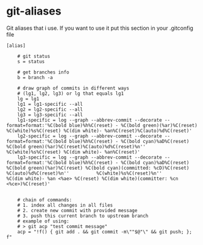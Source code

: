 # git-aliases
Git aliases that i use. If you want to use it put this section in your .gitconfig file

    [alias]
        
        # git status
        s = status
        
        # get branches info
        b = branch -a
        
        # draw graph of commits in different ways
        # (lg1, lg2, lg3) or lg that equals lg1
        lg = lg1
        lg1 = lg1-specific --all
        lg2 = lg2-specific --all
        lg3 = lg3-specific --all
        lg1-specific = log --graph --abbrev-commit --decorate --format=format:'%C(bold blue)%h%C(reset) - %C(bold green)(%ar)%C(reset) %C(white)%s%C(reset) %C(dim white)- %an%C(reset)%C(auto)%d%C(reset)'
        lg2-specific = log --graph --abbrev-commit --decorate --format=format:'%C(bold blue)%h%C(reset) - %C(bold cyan)%aD%C(reset) %C(bold green)(%ar)%C(reset)%C(auto)%d%C(reset)%n''          %C(white)%s%C(reset) %C(dim white)- %an%C(reset)'
        lg3-specific = log --graph --abbrev-commit --decorate --format=format:'%C(bold blue)%h%C(reset) - %C(bold cyan)%aD%C(reset) %C(bold green)(%ar)%C(reset) %C(bold cyan)(committed: %cD)%C(reset) %C(auto)%d%C(reset)%n''          %C(white)%s%C(reset)%n''          %C(dim white)- %an <%ae> %C(reset) %C(dim white)(committer: %cn <%ce>)%C(reset)'

    
        # chain of commands:
        # 1. index all changes in all files
        # 2. create new commit with provided message
        # 3. push this current branch to upstream branch
        # example of using:
        # > git acp "test commit message"
        acp = "!f() { git add . && git commit -m\""$@"\" && git push; }; f"
